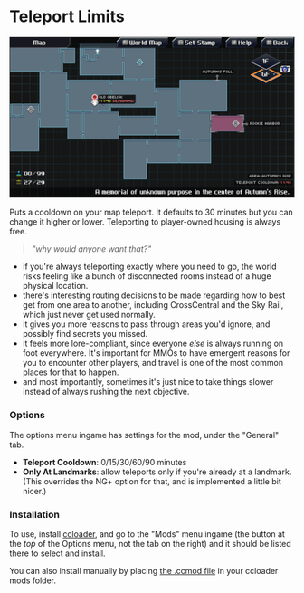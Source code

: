 # Teleport Limits

![](https://github.com/Azure-Lazuline/teleport-limits/blob/main/screenshots/screenshot.jpg?raw=true)

Puts a cooldown on your map teleport. It defaults to 30 minutes but you can change it higher or lower. Teleporting to player-owned housing is always free.

> *"why would anyone want that?"*

- if you're always teleporting exactly where you need to go, the world risks feeling like a bunch of disconnected rooms instead of a huge physical location.
- there's interesting routing decisions to be made regarding how to best get from one area to another, including CrossCentral and the Sky Rail, which just never get used normally.
- it gives you more reasons to pass through areas you'd ignore, and possibly find secrets you missed.
- it feels more lore-compliant, since everyone *else* is always running on foot everywhere. It's important for MMOs to have emergent reasons for you to encounter other players, and travel is one of the most common places for that to happen.
- and most importantly, sometimes it's just nice to take things slower instead of always rushing the next objective.

### Options

The options menu ingame has settings for the mod, under the "General" tab.

- **Teleport Cooldown**: 0/15/30/60/90 minutes
- **Only At Landmarks**: allow teleports only if you're already at a landmark. (This overrides the NG+ option for that, and is implemented a little bit nicer.)

### Installation

To use, install [ccloader](https://github.com/CCDirectLink/CCLoader), and go to the "Mods" menu ingame (the button at the *top* of the Options menu, not the tab on the right) and it should be listed there to select and install.

You can also install manually by placing [the .ccmod file](https://github.com/Azure-Lazuline/teleport-limits/releases) in your ccloader mods folder.
